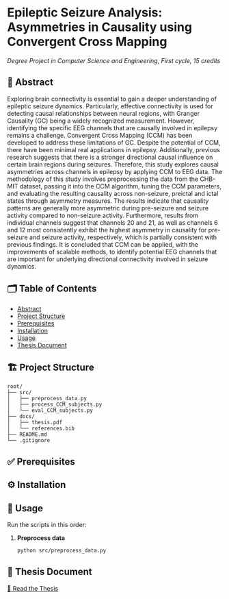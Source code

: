# Epileptic Seizure Analysis: Asymmetries in Causality using Convergent Cross Mapping
_Degree Project in Computer Science and Engineering, First cycle, 15 credits_

## 📄 Abstract
Exploring brain connectivity is essential to gain a deeper understanding of epileptic seizure dynamics. Particularly, effective connectivity is used for detecting causal relationships between neural regions, with Granger Causality (GC) being a widely recognized measurement. However, identifying the specific EEG channels that are causally involved in epilepsy remains a challenge. Convergent Cross Mapping (CCM) has been developed to address these limitations of GC. Despite the potential of CCM, there have been minimal real applications in epilepsy. Additionally, previous research suggests that there is a stronger directional causal influence on certain brain regions during seizures. Therefore, this study explores causal asymmetries across channels in epilepsy by applying CCM to EEG data. The methodology of this study involves  preprocessing the data from the CHB-MIT dataset, passing it into the CCM algorithm, tuning the CCM parameters, and evaluating the resulting causality across non-seizure, preictal and ictal states through asymmetry measures. The results indicate that causality patterns are generally more asymmetric during pre-seizure and seizure activity compared to non-seizure activity. Furthermore, results from individual channels suggest that channels 20 and 21, as well as channels 6 and 12 most consistently exhibit the highest asymmetry in causality for pre-seizure and seizure activity, respectively, which is partially consistent with previous findings. It is concluded that CCM can be applied, with the improvements of scalable methods, to identify potential EEG channels that are important for underlying directional connectivity involved in seizure dynamics.

## 🗂️ Table of Contents

- [Abstract](#-abstract)
- [Project Structure](#-project-structure)
- [Prerequisites](#-prerequisites)
- [Installation](#-installation)
- [Usage](#-usage)
- [Thesis Document](#-thesis-document)

## 🏗️ Project Structure

```text
root/
├── src/
│   ├── preprocess_data.py
│   ├── process_CCM_subjects.py
│   └── eval_CCM_subjects.py
├── docs/
│   ├── thesis.pdf
│   └── references.bib
├── README.md
└── .gitignore
```

## ✅ Prerequisites

<!-- List of tools, libraries, versions -->

## ⚙️ Installation

<!-- Steps to clone, set up environment, install dependencies -->

## 🚀 Usage

Run the scripts in this order:

1. **Preprocess data**  
   ```bash
   python src/preprocess_data.py
   ```


## 📘 Thesis Document
[📄 Read the Thesis](docs/thesis.pdf)


